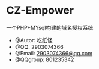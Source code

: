 # CZ-Empower
一个PHP+MYsql构建的域名授权系统
 * @Autor: 吃纸怪
 * @QQ: 2903074366
 * @Email: 2903074366@qq.com
 * @QQgroup: 801235342

